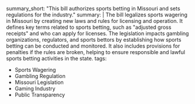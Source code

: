 summary_short: "This bill authorizes sports betting in Missouri and sets regulations for the industry."
summary: |
  The bill legalizes sports wagering in Missouri by creating new laws and rules for licensing and operation. It defines key terms related to sports betting, such as "adjusted gross receipts" and who can apply for licenses. The legislation impacts gambling organizations, regulators, and sports bettors by establishing how sports betting can be conducted and monitored. It also includes provisions for penalties if the rules are broken, helping to ensure responsible and lawful sports betting activities in the state.
tags:
  - Sports Wagering
  - Gambling Regulation
  - Missouri Legislation
  - Gaming Industry
  - Public Transparency
